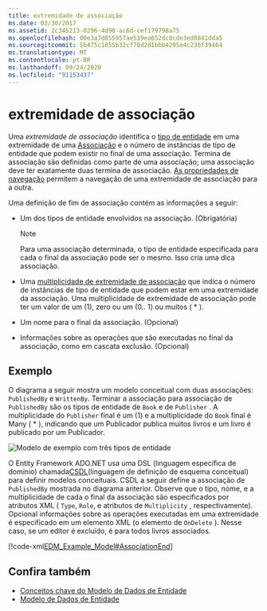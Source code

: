 ```yaml
---
title: extremidade de associação
ms.date: 03/30/2017
ms.assetid: 2c345213-0296-4d90-ac6d-cef179798a75
ms.openlocfilehash: 00e3a7d855957ae539ea652dc8cde3ed8841dda5
ms.sourcegitcommit: 5b475c1855b32cf78d2d1bbb4295e4c236f39464
ms.translationtype: MT
ms.contentlocale: pt-BR
ms.lasthandoff: 09/24/2020
ms.locfileid: "91153437"
---
```

# <a name="association-end"></a>extremidade de associação

Uma *extremidade de associação* identifica o [tipo de entidade](entity-type.md) em uma extremidade de uma [Associação](association-type.md) e o número de instâncias de tipo de entidade que podem existir no final de uma associação. Termina de associação são definidas como parte de uma associação; uma associação deve ter exatamente duas termina de associação. [As propriedades de navegação](navigation-property.md) permitem a navegação de uma extremidade de associação para a outra.  
  
 Uma definição de fim de associação contém as informações a seguir:  
  
- Um dos tipos de entidade envolvidos na associação. (Obrigatória)  
  
    > [!NOTE]
    > Para uma associação determinada, o tipo de entidade especificada para cada o final da associação pode ser o mesmo. Isso cria uma dica associação.  
  
- Uma [multiplicidade de extremidade de associação](association-end-multiplicity.md) que indica o número de instâncias de tipo de entidade que podem estar em uma extremidade da associação. Uma multiplicidade de extremidade de associação pode ter um valor de um (1), zero ou um (0.. 1) ou muitos ( \* ).  
  
- Um nome para o final da associação. (Opcional)  
  
- Informações sobre as operações que são executadas no final da associação, como em cascata exclusão. (Opcional)  
  
## <a name="example"></a>Exemplo  

 O diagrama a seguir mostra um modelo conceitual com duas associações: `PublishedBy` e `WrittenBy`. Terminar a associação para associação de `PublishedBy` são os tipos de entidade de `Book` e de `Publisher` . A multiplicidade do `Publisher` final é um (1) e a multiplicidade do `Book` final é Many ( \* ), indicando que um Publicador publica muitos livros e um livro é publicado por um Publicador.  
  
 ![Modelo de exemplo com três tipos de entidade](./media/association-end/example-model-three-entity-types.gif)  
  
 O Entity Framework ADO.NET usa uma DSL (linguagem específica de domínio) chamada[CSDL](/ef/ef6/modeling/designer/advanced/edmx/csdl-spec)(linguagem de definição de esquema conceitual) para definir modelos conceituais. CSDL a seguir define a associação de `PublishedBy` mostrada no diagrama anterior. Observe que o tipo, nome, e a multiplicidade de cada o final da associação são especificados por atributos XML ( `Type`, `Role`, e atributos de `Multiplicity` , respectivamente). Opcional informações sobre as operações executadas em uma extremidade é especificado em um elemento XML (o elemento de `OnDelete` ). Nesse caso, se um editor é excluído, é para todos livros associados.  
  
 [!code-xml[EDM_Example_Model#AssociationEnd](../../../../samples/snippets/xml/VS_Snippets_Data/edm_example_model/xml/books3.edmx#associationend)]  
  
## <a name="see-also"></a>Confira também

- [Conceitos chave do Modelo de Dados de Entidade](entity-data-model-key-concepts.md)
- [Modelo de Dados de Entidade](entity-data-model.md)
